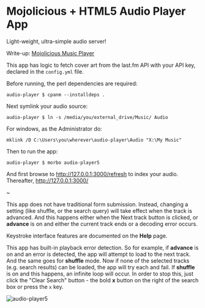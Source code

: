 # Mojolicious + HTML5 Audio Player App

Light-weight, ultra-simple audio server!

Write-up: [Mojolicious Music Player](https://ology.github.io/2021/06/04/mojolicious-music-player/)

This app has logic to fetch cover art from the last.fm API with your API key, declared in the `config.yml` file.

Before running, the perl dependencies are required:

    audio-player $ cpanm --installdeps .

Next symlink your audio source:

    audio-player $ ln -s /media/you/external_drive/Music/ Audio

For windows, as the Administrator do:

    mklink /D C:\Users\you\wherever\audio-player\Audio "X:\My Music"

Then to run the app:

    audio-player $ morbo audio-player5

And first browse to http://127.0.0.1:3000/refresh to index your audio.  Thereafter, http://127.0.0.1:3000/

~

This app does not have traditional form submission. Instead, changing a setting (like shuffle, or the search query) will take effect when the track is advanced.  And this happens either when the Next track button is clicked, or **advance** is on and either the current track ends or a decoding error occurs.

Keystroke interface features are documented on the **Help** page.

This app has built-in playback error detection.  So for example, if **advance** is on and an error is detected, the app will attempt to load to the next track. And the same goes for **shuffle** mode.  Now if none of the selected tracks (e.g. search results) can be loaded, the app will try each and fail.  If **shuffle** is on and this happens, an infinite loop will occur.  In order to stop this, just click the "Clear Search" button - the bold **x** button on the right of the search box or press the `x` key.

![audio-player5](audio-player5.png)
